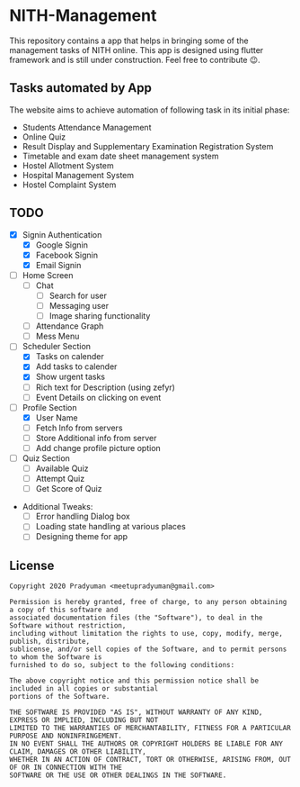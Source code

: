 # NITH-Management
This repository contains a app that helps in bringing some of the management tasks of NITH online. This app is designed using flutter framework and is still under construction. Feel free to contribute 😉.

## Tasks automated by App

The website aims to achieve automation of following task in its initial phase:
- Students Attendance Management
- Online Quiz
- Result Display and Supplementary Examination Registration System
- Timetable and exam date sheet management system
- Hostel Allotment System
- Hospital Management System
- Hostel Complaint System

## TODO
* [x] Signin Authentication
    * [x] Google Signin
    * [x] Facebook Signin
    * [x] Email Signin
* [ ] Home Screen
    * [ ] Chat
        * [ ] Search for user
        * [ ] Messaging user
        * [ ] Image sharing functionality
    * [ ] Attendance Graph
    * [ ] Mess Menu
* [ ] Scheduler Section
    * [X] Tasks on calender
    * [X] Add tasks to calender
    * [X] Show urgent tasks
    * [ ] Rich text for Description (using zefyr)
    * [ ] Event Details on clicking on event
* [ ] Profile Section
    * [X] User Name
    * [ ] Fetch Info from servers
    * [ ] Store Additional info from server
    * [ ] Add change profile picture option 
* [ ] Quiz Section
    * [ ] Available Quiz
    * [ ] Attempt Quiz
    * [ ] Get Score of Quiz

* Additional Tweaks:
    * [ ] Error handling Dialog box
    * [ ] Loading state handling at various places
    * [ ] Designing theme for app
    
## License

```
Copyright 2020 Pradyuman <meetupradyuman@gmail.com>

Permission is hereby granted, free of charge, to any person obtaining a copy of this software and
associated documentation files (the "Software"), to deal in the Software without restriction, 
including without limitation the rights to use, copy, modify, merge, publish, distribute, 
sublicense, and/or sell copies of the Software, and to permit persons to whom the Software is 
furnished to do so, subject to the following conditions:

The above copyright notice and this permission notice shall be included in all copies or substantial
portions of the Software.

THE SOFTWARE IS PROVIDED "AS IS", WITHOUT WARRANTY OF ANY KIND, EXPRESS OR IMPLIED, INCLUDING BUT NOT
LIMITED TO THE WARRANTIES OF MERCHANTABILITY, FITNESS FOR A PARTICULAR PURPOSE AND NONINFRINGEMENT. 
IN NO EVENT SHALL THE AUTHORS OR COPYRIGHT HOLDERS BE LIABLE FOR ANY CLAIM, DAMAGES OR OTHER LIABILITY, 
WHETHER IN AN ACTION OF CONTRACT, TORT OR OTHERWISE, ARISING FROM, OUT OF OR IN CONNECTION WITH THE 
SOFTWARE OR THE USE OR OTHER DEALINGS IN THE SOFTWARE.
```
